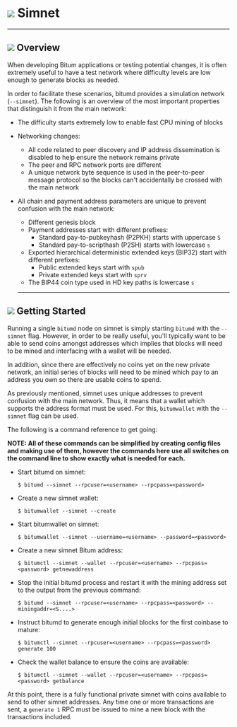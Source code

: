 # <img class="bitum-icon" src="/img/bitum-icons/Bitumtl.svg" /> Simnet 

---

## <img class="bitum-icon" src="/img/bitum-icons/Info.svg" /> Overview 

When developing Bitum applications or testing potential changes, it is often extremely useful to have a test network where difficulty levels are low enough to generate blocks as needed.

In order to facilitate these scenarios, bitumd provides a simulation network (`--simnet`).  The following is an overview of the most important properties that distinguish it from the main network:

* The difficulty starts extremely low to enable fast CPU mining of blocks
* Networking changes:
    * All code related to peer discovery and IP address dissemination is disabled to help ensure the network remains private
    * The peer and RPC network ports are different
    * A unique network byte sequence is used in the peer-to-peer message protocol so the blocks can't accidentally be crossed with the main network
* All chain and payment address parameters are unique to prevent confusion with the main network:
    * Different genesis block
    * Payment addresses start with different prefixes:
        * Standard pay-to-pubkeyhash (P2PKH) starts with uppercase `S`
        * Standard pay-to-scripthash (P2SH) starts with lowercase `s`
    * Exported hierarchical deterministic extended keys (BIP32) start with different prefixes:
        * Public extended keys start with `spub`
        * Private extended keys start with `sprv`
    * The BIP44 coin type used in HD key paths is lowercase `s`

  ---

## <img class="bitum-icon" src="/img/bitum-icons/AtoB.svg" /> Getting Started 

Running a single `bitumd` node on simnet is simply starting `bitumd` with the `--simnet` flag.  However, in order to be really useful, you'll typically want to be able to send coins amongst addresses which implies that blocks will need to be mined and interfacing with a wallet will be needed.

In addition, since there are effectively no coins yet on the new private network, an initial series of blocks will need to be mined which pay to an address you own so there are usable coins to spend.

As previously mentioned, simnet uses unique addresses to prevent confusion with the main network.  Thus, it means that a wallet which supports the address format must be used.  For this, `bitumwallet` with the `--simnet` flag can be used.

The following is a command reference to get going:

**NOTE: All of these commands can be simplified by creating config files and making use of them, however the commands here use all switches on the command line to show exactly what is needed for each.**

* Start bitumd on simnet:

    `$ bitumd --simnet --rpcuser=<username> --rpcpass=<password>`

* Create a new simnet wallet:

    `$ bitumwallet --simnet --create`

* Start bitumwallet on simnet:

    `$ bitumwallet --simnet --username=<username> --password=<password>`

* Create a new simnet Bitum address:

    `$ bitumctl --simnet --wallet --rpcuser=<username> --rpcpass=<password> getnewaddress`

* Stop the initial bitumd process and restart it with the mining address set to the output from the previous command:

    `$ bitumd --simnet --rpcuser=<username> --rpcpass=<password> --miningaddr=<S....>`

* Instruct bitumd to generate enough initial blocks for the first coinbase to mature:

    `$ bitumctl --simnet --rpcuser=<username> --rpcpass=<password> generate 100`

* Check the wallet balance to ensure the coins are available:

    `$ bitumctl --simnet --wallet --rpcuser=<username> --rpcpass=<password> getbalance`
  
At this point, there is a fully functional private simnet with coins available to send to other simnet addresses.  Any time one or more transactions are sent, a `generate 1` RPC must be issued to mine a new block with the transactions included.
